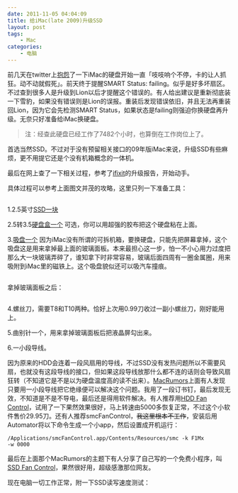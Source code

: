 ```yaml
---
date: 2011-11-05 04:04:09
title: 给iMac(late 2009)升级SSD
layout: post
tags:
    - Mac
categories:
    - 电脑
---
```

前几天在twitter上[抱怨](https://twitter.com/#!/ztpala/status/130083508831002624)了一下iMac的硬盘开始一直「吱吱响个不停，卡的让人抓狂。动不动就假死」。前天终于提醒SMART Status: failing。似乎是好多坏扇区。不过查到很多人是升级到Lion以后才提醒这个错误的。有人给出建议是重新彻底装一下雪豹，如果没有错误则是Lion的误报。重装后发现错误依旧，并且无法再重装回Lion，因为它会先检测SMART Status，如果状态是failing则强迫你换硬盘再升级。无奈只好准备给iMac换硬盘。

>注：经查此硬盘已经工作了7482个小时，也算倒在工作岗位上了。

首选当然SSD。不过对于没有预留相关接口的09年版iMac来说，升级SSD有些麻烦，更不用提它还是个没有机箱概念的一体机。

最后在网上查了一下相关过程，参考了<a href="http://www.ifixit.com/Guide/iMac-Intel-27-Inch-Hard-Drive-Replacement/1634/1">ifixit</a>的升级报告，开始动手。

具体过程可以参考上面图文并茂的攻略，这里只列一下准备工具：

<img src="https://lh3.googleusercontent.com/-CpauMmuF09Y/TrTuEOOKmYI/AAAAAAABh4E/Ow0gdHMOzNY/s640/IMG_3314.jpg" alt="" />

1.2.5英寸<a href="http://amzn.com/B004W2JKWG">SSD一块</a>

2.5转3.5<a href="http://amzn.com/B002Z2QDNE">硬盘盒一个</a> 可选，你可以用超强的胶布把这个硬盘粘在上面。

3.<a href="http://www.walmart.com/ip/Bondo-Double-Handle-Locking-Suction-Cup-Dent-Puller/17130354">吸盘一个</a> 因为iMac没有所谓的可拆机箱，要换硬盘，只能先把屏幕拿掉，这个吸盘这是用来拿掉最上面的玻璃面板。本来最担心这一步，怕一不小心用力过度把那么大一块玻璃弄碎了，谁知拿下时非常容易，玻璃后面四周有一圈金属圈，用来吸附到iMac里的磁铁上。这个吸盘貌似还可以吸汽车撞痕。

<img src="https://lh4.googleusercontent.com/-yropBLTEBaM/TrTuEAoXSwI/AAAAAAABh4U/-d5H0UYH6fY/s640/IMG_3316.jpg" alt="" />

拿掉玻璃面板之后：

<img src="https://lh4.googleusercontent.com/-yw6eYJ6rLfQ/TrTuEBTrfWI/AAAAAAABh4I/Rx9m2_W0wyo/s640/IMG_3318.jpg" alt="" />

4.螺丝刀，需要T8和T10两种。恰好上次用0.99刀收过一副小螺丝刀，刚好能用上。

5.曲别针一个，用来拿掉玻璃面板后把液晶屏勾出来。

6.一小段导线。

因为原来的HDD会连着一段风扇用的导线，不过SSD没有发热问题所以不需要风扇，也就没有这段导线的接口，但如果这段导线放那什么都不连的话则会导致风扇狂转（不知道它是不是以为硬盘温度高的读不出来）。<a href="http://forums.macrumors.com/showthread.php?t=808178">MacRumors</a>上面有人发现只要用一小段导线把它绝缘便可以解决这个问题。我用了一段订书钉，最后发现无效，不知道是不是不导电，最后还是得用软件解决。有人推荐用<a href="http://www.hddfancontrol.com/">HDD Fan Control</a>，试用了一下果然效果很好，马上转速由5000多恢复正常，不过这个小软件售价29.95刀。还有人推荐smcFanControl，<del>我这里根本不工作</del>，安装后用Automator将以下命令生成一个小app，然后设置成开机运行：

<code>/Applications/smcFanControl.app/Contents/Resources/smc -k F1Mx -w 0000</code>

最后在上面那个MacRumors的主题下有人分享了自己写的一个免费小程序，叫<a href="http://exirion.net/ssdfanctrl/Site/SSD_Fan_Control.html">SSD Fan Control</a>，果然很好用，超级感激那位网友。

现在电脑一切工作正常，附一下SSD读写速度测试：

<img src="https://lh5.googleusercontent.com/-G975EFVO5Hs/Tw0w0740MBI/AAAAAAABivA/oQUXrYi14wQ/s640/Screen%252520Shot%2525202011-11-04%252520at%2525208.45.35%252520PM.png" alt="" />

